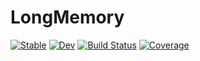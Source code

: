 # LongMemory

[![Stable](https://img.shields.io/badge/docs-stable-blue.svg)](https://everval.github.io/LongMemory.jl/stable/)
[![Dev](https://img.shields.io/badge/docs-dev-blue.svg)](https://everval.github.io/LongMemory.jl/dev/)
[![Build Status](https://github.com/everval/LongMemory.jl/actions/workflows/CI.yml/badge.svg?branch=master)](https://github.com/everval/LongMemory.jl/actions/workflows/CI.yml?query=branch%3Amaster)
[![Coverage](https://codecov.io/gh/everval/LongMemory.jl/branch/master/graph/badge.svg)](https://codecov.io/gh/everval/LongMemory.jl)
